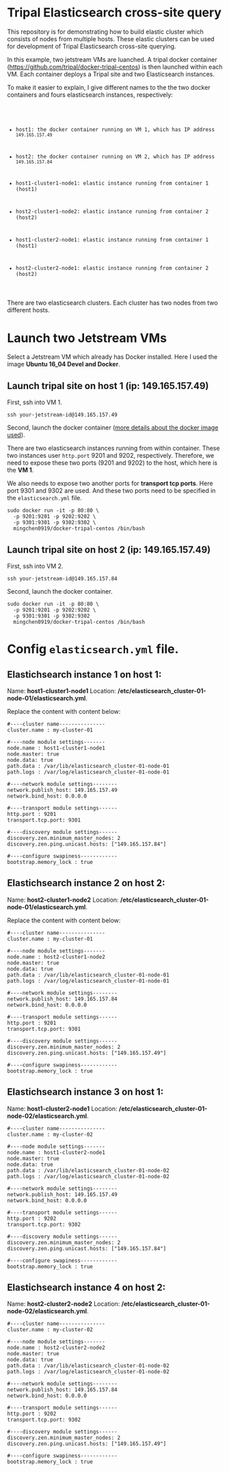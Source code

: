 # Tripal Elasticsearch cross-site query

This repository is for demonstrating how to build elastic cluster which consists of nodes from multiple hosts. These elastic clusters can be used for development of Tripal Elasticsearch cross-site querying.

In this example, two jetstream VMs are luanched. A tripal docker container (https://github.com/tripal/docker-tripal-centos) is then
launched within each VM. Each container deploys a Tripal site and two Elasticsearch instances. 

To make it easier to explain, I give different names to the the two docker containers and fours elasticsearch instances, respectively:
<code>
* host1: the docker container running on VM 1, which has IP address `149.165.157.49`
* host2: the docker container running on VM 2, which has IP address `149.165.157.84`

* host1-cluster1-node1: elastic instance running from container 1 (host1)
* host2-cluster1-node2: elastic instance running from container 2 (host2)
* host1-cluster2-node1: elastic instance running from container 1 (host1)
* host2-cluster2-node1: elastic instance running from container 2 (host2)
</code>
There are two elasticsearch clusters. Each cluster has two nodes from two different hosts.


# Launch two Jetstream VMs

Select a Jetstream VM which already has Docker installed. Here I used the image **Ubuntu 16_04 Devel and Docker**.

## Launch tripal site on host 1 (ip: 149.165.157.49)

First, ssh into VM 1.

```
ssh your-jetstream-id@149.165.157.49
```

Second, launch the docker container ([more details about the docker image used](https://github.com/tripal/docker-tripal-centos)).

There are two elasticsearch instances running from within container. These two instances user `http.port` 9201 and 9202, respectively. Therefore, we need to expose these two ports (9201 and 9202) to the host, which here is the **VM 1**. 

We also needs to expose two another ports for **transport tcp ports**. Here port 9301 and 9302 are used. And these two ports need to be specified in the `elasticsearch.yml` file.

```
sudo docker run -it -p 80:80 \
  -p 9201:9201 -p 9202:9202 \
  -p 9301:9301 -p 9302:9302 \
  mingchen0919/docker-tripal-centos /bin/bash
```

## Launch tripal site on host 2 (ip: 149.165.157.49)

First, ssh into VM 2.

```
ssh your-jetstream-id@149.165.157.84
```

Second, launch the docker container.

```
sudo docker run -it -p 80:80 \
  -p 9201:9201 -p 9202:9202 \
  -p 9301:9301 -p 9302:9302 
  mingchen0919/docker-tripal-centos /bin/bash
```

# Config `elasticsearch.yml` file.

## Elastichsearch instance 1 on host 1: 

Name: **host1-cluster1-node1**
Location: **/etc/elasticsearch_cluster-01-node-01/elasticsearch.yml**.

Replace the content with content below:

```
#----cluster name---------------
cluster.name : my-cluster-01

#----node module settings-------
node.name : host1-cluster1-node1
node.master: true
node.data: true
path.data : /var/lib/elasticsearch_cluster-01-node-01
path.logs : /var/log/elasticsearch_cluster-01-node-01

#----network module settings--------
network.publish_host: 149.165.157.49
network.bind_host: 0.0.0.0

#----transport module settings------
http.port : 9201
transport.tcp.port: 9301

#----discovery module settings------
discovery.zen.minimum_master_nodes: 2
discovery.zen.ping.unicast.hosts: ["149.165.157.84"]

#----configure swapiness------------
bootstrap.memory_lock : true
```

## Elastichsearch instance 2 on host 2: 

Name: **host2-cluster1-node2**
Location: **/etc/elasticsearch_cluster-01-node-01/elasticsearch.yml**.

Replace the content with content below:

```
#----cluster name---------------
cluster.name : my-cluster-01

#----node module settings-------
node.name : host2-cluster1-node2
node.master: true
node.data: true
path.data : /var/lib/elasticsearch_cluster-01-node-01
path.logs : /var/log/elasticsearch_cluster-01-node-01

#----network module settings--------
network.publish_host: 149.165.157.84
network.bind_host: 0.0.0.0

#----transport module settings------
http.port : 9201
transport.tcp.port: 9301

#----discovery module settings------
discovery.zen.minimum_master_nodes: 2
discovery.zen.ping.unicast.hosts: ["149.165.157.49"]

#----configure swapiness------------
bootstrap.memory_lock : true
```

## Elastichsearch instance 3 on host 1: 

Name: **host1-cluster2-node1**
Location: **/etc/elasticsearch_cluster-01-node-02/elasticsearch.yml**.

```
#----cluster name---------------
cluster.name : my-cluster-02

#----node module settings-------
node.name : host1-cluster2-node1
node.master: true
node.data: true
path.data : /var/lib/elasticsearch_cluster-01-node-02
path.logs : /var/log/elasticsearch_cluster-01-node-02

#----network module settings--------
network.publish_host: 149.165.157.49
network.bind_host: 0.0.0.0

#----transport module settings------
http.port : 9202
transport.tcp.port: 9302

#----discovery module settings------
discovery.zen.minimum_master_nodes: 2
discovery.zen.ping.unicast.hosts: ["149.165.157.84"]

#----configure swapiness------------
bootstrap.memory_lock : true
```

## Elastichsearch instance 4 on host 2: 

Name: **host2-cluster2-node2**
Location: **/etc/elasticsearch_cluster-01-node-02/elasticsearch.yml**.

```
#----cluster name---------------
cluster.name : my-cluster-02

#----node module settings-------
node.name : host2-cluster2-node2
node.master: true
node.data: true
path.data : /var/lib/elasticsearch_cluster-01-node-02
path.logs : /var/log/elasticsearch_cluster-01-node-02

#----network module settings--------
network.publish_host: 149.165.157.84
network.bind_host: 0.0.0.0

#----transport module settings------
http.port : 9202
transport.tcp.port: 9302

#----discovery module settings------
discovery.zen.minimum_master_nodes: 2
discovery.zen.ping.unicast.hosts: ["149.165.157.49"]

#----configure swapiness------------
bootstrap.memory_lock : true
```
